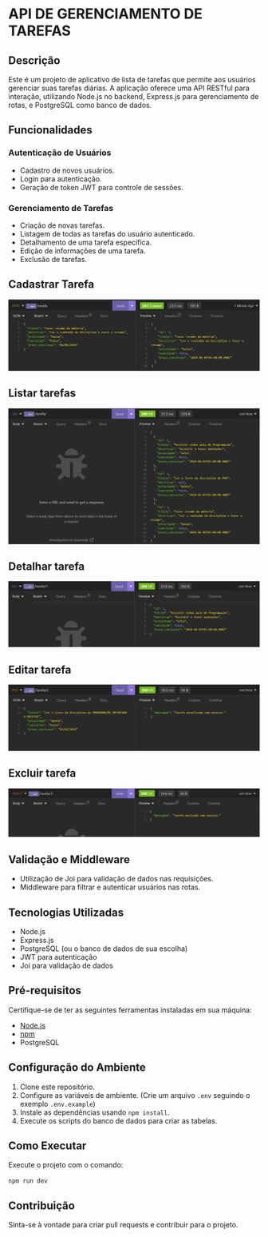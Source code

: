 # API DE GERENCIAMENTO DE TAREFAS

## Descrição
Este é um projeto de aplicativo de lista de tarefas que permite aos usuários gerenciar suas tarefas diárias. A aplicação oferece uma API RESTful para interação, utilizando Node.js no backend, Express.js para gerenciamento de rotas, e PostgreSQL como banco de dados.

## Funcionalidades
### Autenticação de Usuários

- Cadastro de novos usuários.
- Login para autenticação.
- Geração de token JWT para controle de sessões.

### Gerenciamento de Tarefas

- Criação de novas tarefas.
- Listagem de todas as tarefas do usuário autenticado.
- Detalhamento de uma tarefa específica.
- Edição de informações de uma tarefa.
- Exclusão de tarefas.

## Cadastrar Tarefa

![Cadastrar](https://github.com/FrannAlves/Lista-de-Tarefas/blob/main/imagens/CADASTRAR%20TAREFA.png?raw=true)

## Listar tarefas

![Listar](https://github.com/FrannAlves/Lista-de-Tarefas/blob/main/imagens/LISTAR%20TAREFAS.png?raw=true)

## Detalhar tarefa

![Detalhar](https://github.com/FrannAlves/Lista-de-Tarefas/blob/main/imagens/DETALHAR%20TAREFAS.png?raw=true)

## Editar tarefa

![Editar](https://github.com/FrannAlves/Lista-de-Tarefas/blob/main/imagens/ATUALIZAR%20TAREFA.png?raw=true)

## Excluir tarefa

![Editar](https://github.com/FrannAlves/Lista-de-Tarefas/blob/main/imagens/DELETAR%20TAREFA.png?raw=true)

## Validação e Middleware

- Utilização de Joi para validação de dados nas requisições.
- Middleware para filtrar e autenticar usuários nas rotas.

## Tecnologias Utilizadas

- Node.js
- Express.js
- PostgreSQL (ou o banco de dados de sua escolha)
- JWT para autenticação
- Joi para validação de dados


## Pré-requisitos

Certifique-se de ter as seguintes ferramentas instaladas em sua máquina:

- [Node.js](https://nodejs.org/)
- [npm](https://www.npmjs.com/)
- PostgreSQL

## Configuração do Ambiente

1. Clone este repositório.
2. Configure as variáveis de ambiente. (Crie um arquivo `.env` seguindo o exemplo `.env.example`)
3. Instale as dependências usando `npm install`.
4. Execute os scripts do banco de dados para criar as tabelas.

## Como Executar
Execute o projeto com o comando:

`npm run dev`

## Contribuição
Sinta-se à vontade para criar pull requests e contribuir para o projeto.
